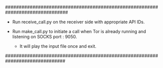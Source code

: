 ###############################################################################

+ Run receive_call.py on the receiver side with appropriate API IDs.

+ Run make_call.py to initiate a call when Tor is already running and listening 
  on SOCKS port : 9050.
  + It will play the input file once and exit.

##############################################################################

